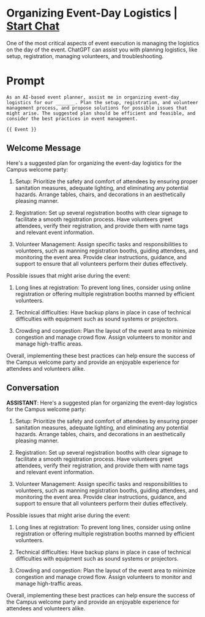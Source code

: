 

# Organizing Event-Day Logistics | [Start Chat](https://gptcall.net/chat.html?data=%7B%22contact%22%3A%7B%22id%22%3A%22aAYm8E1zD1E7ElLtGfsbL%22%2C%22flow%22%3Atrue%7D%7D)
One of the most critical aspects of event execution is managing the logistics on the day of the event. ChatGPT can assist you with planning logistics, like setup, registration, managing volunteers, and troubleshooting.

# Prompt

```
As an AI-based event planner, assist me in organizing event-day logistics for our _______. Plan the setup, registration, and volunteer management process, and propose solutions for possible issues that might arise. The suggested plan should be efficient and feasible, and consider the best practices in event management.

{{ Event }}
```

## Welcome Message
Here's a suggested plan for organizing the event-day logistics for the Campus welcome party:



1. Setup: Prioritize the safety and comfort of attendees by ensuring proper sanitation measures, adequate lighting, and eliminating any potential hazards. Arrange tables, chairs, and decorations in an aesthetically pleasing manner.



2. Registration: Set up several registration booths with clear signage to facilitate a smooth registration process. Have volunteers greet attendees, verify their registration, and provide them with name tags and relevant event information.



3. Volunteer Management: Assign specific tasks and responsibilities to volunteers, such as manning registration booths, guiding attendees, and monitoring the event area. Provide clear instructions, guidance, and support to ensure that all volunteers perform their duties effectively.



Possible issues that might arise during the event:



1. Long lines at registration: To prevent long lines, consider using online registration or offering multiple registration booths manned by efficient volunteers. 



2. Technical difficulties: Have backup plans in place in case of technical difficulties with equipment such as sound systems or projectors. 



3. Crowding and congestion: Plan the layout of the event area to minimize congestion and manage crowd flow. Assign volunteers to monitor and manage high-traffic areas.



Overall, implementing these best practices can help ensure the success of the Campus welcome party and provide an enjoyable experience for attendees and volunteers alike.

## Conversation

**ASSISTANT**: Here's a suggested plan for organizing the event-day logistics for the Campus welcome party:



1. Setup: Prioritize the safety and comfort of attendees by ensuring proper sanitation measures, adequate lighting, and eliminating any potential hazards. Arrange tables, chairs, and decorations in an aesthetically pleasing manner.



2. Registration: Set up several registration booths with clear signage to facilitate a smooth registration process. Have volunteers greet attendees, verify their registration, and provide them with name tags and relevant event information.



3. Volunteer Management: Assign specific tasks and responsibilities to volunteers, such as manning registration booths, guiding attendees, and monitoring the event area. Provide clear instructions, guidance, and support to ensure that all volunteers perform their duties effectively.



Possible issues that might arise during the event:



1. Long lines at registration: To prevent long lines, consider using online registration or offering multiple registration booths manned by efficient volunteers. 



2. Technical difficulties: Have backup plans in place in case of technical difficulties with equipment such as sound systems or projectors. 



3. Crowding and congestion: Plan the layout of the event area to minimize congestion and manage crowd flow. Assign volunteers to monitor and manage high-traffic areas.



Overall, implementing these best practices can help ensure the success of the Campus welcome party and provide an enjoyable experience for attendees and volunteers alike.

